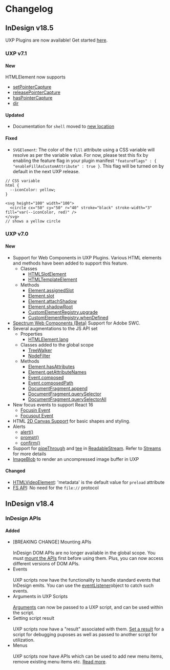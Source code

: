 # Changelog

## InDesign v18.5

UXP Plugins are now available! Get started [here](../plugins).

### UXP v7.1

#### New
HTMLElement now supports
- [setPointerCapture](/indesign/uxp/reference/uxp-api/reference-js/Global%20Members/HTML%20DOM/Element#setpointercapturepointerid)
- [releasePointerCapture](/indesign/uxp/reference/uxp-api/reference-js/Global%20Members/HTML%20DOM/Element#releasepointercapturepointerid)
- [hasPointerCapture](/indesign/uxp/reference/uxp-api/reference-js/Global%20Members/HTML%20DOM/Element#haspointercapturepointerid)
- [dir](/indesign/uxp/reference/uxp-api/reference-js/Global%20Members/HTML%20Elements/HTMLHtmlElement#dir--string)

#### Updated
- Documentation for `shell` moved to [new location](/indesign/uxp/reference/uxp-api/reference-js/Modules/uxp/shell/)

#### Fixed
- `SVGElement`: The color of the `fill` attribute using a CSS variable will resolve as per the variable value. For now, please test this fix by enabling the feature flag in your plugin manifest `"featureFlags" : { "enableFillAsCustomAttribute" : true }`. This flag will be turned on by default in the next UXP release. 
```
// CSS variable
html {
  --iconColor: yellow;
}

<svg height="100" width="100">
  <circle cx="50" cy="50" r="40" stroke="black" stroke-width="3" fill="var(--iconColor, red)" />
</svg>
// shows a yellow circle
```  

### UXP v7.0

#### New
- Support for Web Components in UXP Plugins. Various HTML elements and methods have been added to support this feature.
    - Classes
        - [HTMLSlotElement](/indesign/uxp/reference/uxp-api/reference-js/Global%20Members/HTML%20Elements/HTMLSlotElement/)
        - [HTMLTemplateElement](/indesign/uxp/reference/uxp-api/reference-js/Global%20Members/HTML%20Elements/HTMLTemplateElement/)
    - Methods
        - [Element.assignedSlot](/indesign/uxp/reference/uxp-api/reference-js/Global%20Members/HTML%20DOM/Element.md#assignedslot--htmlslotelement)
        - [Element.slot](/indesign/uxp/reference/uxp-api/reference-js/Global%20Members/HTML%20DOM/Element#slot--string)
        - [Element.attachShadow](/indesign/uxp/reference/uxp-api/reference-js/Global%20Members/HTML%20DOM/Element#attachshadowinit)
        - [Element.shadowRoot](/indesign/uxp/reference/uxp-api/reference-js/Global%20Members/HTML%20DOM/Element#shadowroot--shadowroot)
        - [CustomElementRegistry.upgrade](/indesign/uxp/reference/uxp-api/reference-js/Global%20Members/HTML%20DOM/CustomElementRegistry#upgraderoot)
        - [CustomElementRegistry.whenDefined](/indesign/uxp/reference/uxp-api/reference-js/Global%20Members/HTML%20DOM/CustomElementRegistry#whendefinedname)
- [Spectrum Web Components (Beta)](/indesign/uxp/reference/uxp-api/indesign/uxp/reference-spectrum/swc/) Support for Adobe SWC.
- Several augmentations to the JS API set
    - Properties
        - [HTMLElement.lang](/indesign/uxp/reference/uxp-api/reference-js/Global%20Members/HTML%20Elements/HTMLElement#lang--string)
    - Classes added to the global scope
        - [TreeWalker](/indesign/uxp/reference/uxp-api/reference-js/Global%20Members/HTML%20DOM/TreeWalker/)
        - [NodeFilter](/indesign/uxp/reference/uxp-api/reference-js/Global%20Members/HTML%20DOM/NodeFilter/)
    - Methods
        - [Element.hasAttributes](/indesign/uxp/reference/uxp-api/reference-js/Global%20Members/HTML%20DOM/Element#hasattributes)
        - [Element.getAttributeNames](/indesign/uxp/reference/uxp-api/reference-js/Global%20Members/HTML%20DOM/Element#getattributenames)
        - [Event.composed](/indesign/uxp/reference/uxp-api/reference-js/Global%20Members/HTML%20Events/Event#composed--boolean)
        - [Event.composedPath](/indesign/uxp/reference/uxp-api/reference-js/Global%20Members/HTML%20Events/Event#composedpath)
        - [DocumentFragment.append](/indesign/uxp/reference/uxp-api/reference-js/Global%20Members/HTML%20DOM/DocumentFragment#appendargs)
        - [DocumentFragment.querySelector](/indesign/uxp/reference/uxp-api/reference-js/Global%20Members/HTML%20DOM/DocumentFragment#queryselectorselector)
        - [DocumentFragment.querySelectorAll](/indesign/uxp/reference/uxp-api/reference-js/Global%20Members/HTML%20DOM/DocumentFragment#queryselectorallselector)
- New focus events to support React 16
    - [Focusin Event](https://developer.mozilla.org/en-US/docs/Web/API/Element/focusin_event)
    - [Focusout Event](https://developer.mozilla.org/en-US/docs/Web/API/Element/focusout_event)
- HTML [2D Canvas Support](/indesign/uxp/reference/uxp-api/reference-js/Global%20Members/HTML%20Elements/HTMLCanvasElement/) for basic shapes and styling.
- Alerts
    - [alert()](/indesign/uxp/reference/uxp-api/reference-js/Global%20Members/HTML%20DOM/alert/)
    - [prompt()](/indesign/uxp/reference/uxp-api/reference-js/Global%20Members/HTML%20DOM/prompt/)
    - [confirm()](/indesign/uxp/reference/uxp-api/reference-js/Global%20Members/HTML%20DOM/confirm/)
- Support for [pipeThrough](/indesign/uxp/reference/uxp-api/reference-js/Global%20Members/Streams/ReadableStream#pipeThroughtransform-options) and [tee](/indesign/uxp/reference/uxp-api/reference-js/Global%20Members/Streams/ReadableStream#tee) in [ReadableStream](/indesign/uxp/reference/uxp-api/reference-js/Global%20Members/Streams/ReadableStream). Refer to [Streams](/indesign/uxp/reference/uxp-api/reference-js/Global%20Members/Streams/) for more details
- [ImageBlob](/indesign/uxp/reference/uxp-api/reference-js/Global%20Members/ImageBlob/) to render an uncompressed image buffer in UXP

#### Changed
- [HTMLVideoElement](/indesign/uxp/reference/uxp-api/reference-js/Global%20Members/HTML%20Elements/HTMLVideoElement/): 'metadata' is the default value for `preload` attribute
- [FS API](/indesign/uxp/reference/uxp-api/reference-js/Modules/fs/): No need for the `file://` protocol


## InDesign v18.4

### InDesign APIs

#### Added
- [BREAKING CHANGE] Mounting APIs <br></br>
    InDesign DOM APIs are no longer available in the global scope. You must [mount the APIs](../recipes/dom-versioning/) first before using them. Plus, you can now access different versions of DOM APIs.
- Events <br></br>
    UXP scripts now have the functionality to handle standard events that InDesign emits. You can use the [eventListener](../recipes/events/)object to catch such events. 
- Arguments in UXP Scripts <br></br>
    [Arguments](../recipes/arguments/) can now be passed to a UXP script, and can be used within the script. 
- Setting script result <br></br>
    UXP scripts now have a "result" associated with them. [Set a result](../recipes/script-result/) for a script for debugging puposes as well as passed to another script for utilization.
- Menus <br></br>
    UXP scripts now have APIs which can be used to add new menu items, remove existing menu items etc. [Read more](../recipes/menus/).
